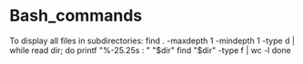 # Bash_commands



To display all files in subdirectories:
find . -maxdepth 1 -mindepth 1 -type d | while read dir; do
  printf "%-25.25s : " "$dir"
  find "$dir" -type f | wc -l
done
